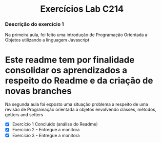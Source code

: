 <h1 align="Center"> Exercícios Lab C214</h1>  

### Descrição do exercício 1
<p>Na primeira aula, foi feito uma introdução de Programação Orientada a Objetos utilizando a linguagem Javascript</p>

<h1>Este readme tem por finalidade consolidar os aprendizados a respeito do Readme e da criação de novas branches</h1>

<p>Na segunda aula foi exposto uma situação problema a respeito de uma revisão de Programação orientada a objetos
envolvendo classes, métodos, getters and setters</p>

- [x] Exercício 1 Concluído (análise do Readme)
- [x] Exercício 2 - Entregue a monitora
- [x] Exercício 3 - Entregue a monitora
